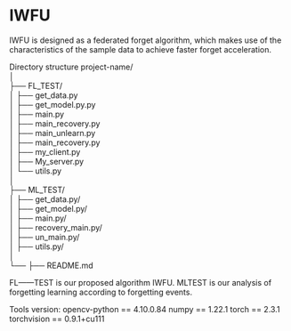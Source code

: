 # IWFU
IWFU is designed as a federated forget algorithm, which makes use of the characteristics of the sample data to achieve faster forget acceleration.

Directory structure
project-name/  
│  
├── FL_TEST/  
│   ├── get_data.py  
│   ├── get_model.py.py  
│   ├── main.py  
│   ├── main_recovery.py  
│   ├── main_unlearn.py  
│   ├── main_recovery.py  
│   ├── my_client.py  
│   ├── My_server.py  
│   └── utils.py  
│  
├── ML_TEST/  
│   ├── get_data.py/  
│   ├── get_model.py/  
│   ├── main.py/  
│   ├── recovery_main.py/  
│   ├── un_main.py/  
│   ├── utils.py/  
│  
└── ├── README.md 

FL——TEST is our proposed algorithm IWFU.
MLTEST is our analysis of forgetting learning according to forgetting events.

Tools version:
opencv-python == 4.10.0.84
numpy  == 1.22.1
torch  == 2.3.1
torchvision == 0.9.1+cu111
